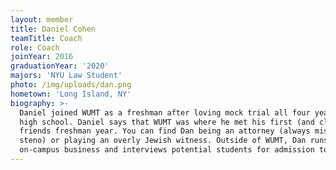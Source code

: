 ```yaml
---
layout: member
title: Daniel Cohen
teamTitle: Coach
role: Coach
joinYear: 2016
graduationYear: '2020'
majors: 'NYU Law Student'
photo: /img/uploads/dan.png
hometown: 'Long Island, NY'
biography: >-
  Daniel joined WUMT as a freshman after loving mock trial all four years of
  high school. Daniel says that WUMT was where he met his first (and closest)
  friends freshman year. You can find Dan being an attorney (always missing his
  steno) or playing an overly Jewish witness. Outside of WUMT, Dan runs his own
  on-campus business and interviews potential students for admission to WashU.
---
```


